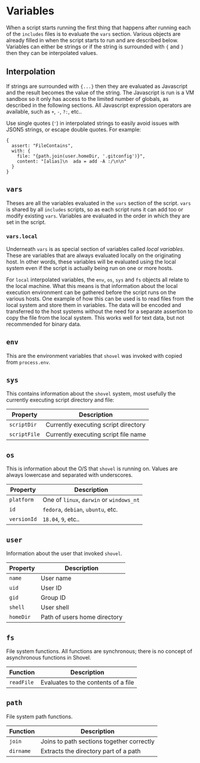 # Variables

When a script starts running the first thing that happens after running each of the `includes` files is to evaluate the `vars` section.  Various objects are already filled in when the script starts to run and are described below.  Variables can either be strings or if the string is surrounded with `{` and `}` then they can be interpolated values.

## Interpolation

If strings are surrounded with `{...}` then they are evaluated as Javascript and the result becomes the value of the string.  The Javascript is run is a VM sandbox so it only has access to the  limited number of globals, as described in the following sections.  All Javascript expression operators are available, such as `+`, `-`, `?:`, etc..

Use single quotes (`'`) in interpolated strings to easily avoid issues with JSON5 strings, or escape double quotes.  For example:

```JSON5
{
  assert: "FileContains",
  with: {
    file: "{path.join(user.homeDir, '.gitconfig')}",
    content: "[alias]\n  ada = add -A :/\n\n"
  }
}
```

## `vars`

Theses are all the variables evaluated in the `vars` section of the script.  `vars` is shared by all `includes` scripts, so as each script runs it can add too or modify existing `vars`.  Variables are evaluated in the order in which they are set in the script.

### `vars.local`

Underneath `vars` is as special section of variables called _local variables_.  These are variables that are always evaluated locally on the originating host.  In other words, these variables will be evaluated using the local system even if the script is actually being run on one or more hosts.

For `local` interpolated variables, the `env`, `os`, `sys` and `fs` objects all relate to the local machine.  What this means is that information about the local execution environment can be gathered before the script runs on the various hosts.  One example of how this can be used is to read files from the local system and store them in variables.  The data will be encoded and transferred to the host systems without the need for a separate assertion to copy the file from the local system.  This works well for text data, but not recommended for binary data.

## `env`

This are the environment variables that `shovel` was invoked with copied from `process.env`.

## `sys`

This contains information about the `shovel` system, most usefully the currently executing script directory and file:

| Property     | Description                          |
| ------------ | ------------------------------------ |
| `scriptDir`  | Currently executing script directory |
| `scriptFile` | Currently executing script file name |

## `os`

This is information about the O/S that `shovel` is running on. Values are always lowercase and separated with underscores.

| Property    | Description                              |
| ----------- | ---------------------------------------- |
| `platform`  | One of `linux`, `darwin` or `windows_nt` |
| `id`        | `fedora`, `debian`, `ubuntu`, etc.       |
| `versionId` | `18.04`, `9`, etc..                      |

## `user`

Information about the user that invoked `shovel`.

| Property  | Description                  |
| --------- | ---------------------------- |
| `name`    | User name                    |
| `uid`     | User ID                      |
| `gid`     | Group ID                     |
| `shell`   | User shell                   |
| `homeDir` | Path of users home directory |

## `fs`

File system functions.  All functions are synchronous; there is no concept of asynchronous functions in Shovel.

| Function   | Description                         |
| ---------- | ----------------------------------- |
| `readFile` | Evaluates to the contents of a file |

## `path`

File system path functions.

| Function  | Description                               |
| --------- | ----------------------------------------- |
| `join`    | Joins to path sections together correctly |
| `dirname` | Extracts the directory part of a path     |
